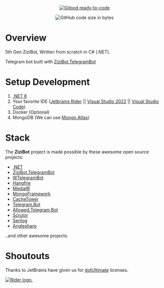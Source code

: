 <p align="center">
    <a href="https://gitpod.io/#https://github.com/azhe403/ZiziBot-Engine">
        <img src="https://img.shields.io/badge/Gitpod-ready--to--code-908a85?logo=gitpod" alt="Gitpod ready-to-code" />
    </a>
    <div align="center">
        <img src="https://img.shields.io/github/languages/code-size/azhe403/ZiziBot-Engine" alt="GitHub code size in bytes" />
    </div>
</p>

# Overview

5th Gen ZiziBot, Written from scratch in C# (.NET).

Telegram bot built with <a href="https://github.com/azhe403/ZiziBot.TelegramBot" target="_blank">ZiziBot.TelegramBot</a>

# Setup Development

1. <a href="https://dotnet.microsoft.com/en-us/download" target="_blank">.NET 8</a>
2. Your favorite IDE (<a href="https://www.jetbrains.com/rider?from=zizibot" target="_blank">Jetbrains Rider</a> || <a href="https://visualstudio.microsoft.com" target="_blank">Visual Studio 2022</a> || <a href="https://code.visualstudio.com" target="_blank">Visual Studio Code</a>)
3. Docker (Optional)
4. MongoDB (We can use <a href="https://www.mongodb.com/atlas/database" target="_blank">Mongo Atlas</a>)

# Stack

The **ZiziBot** project is made possible by these awesome open source projects:

<ul>
    <li><a href="https://github.com/dotnet" target="_blank">.NET</a></li>
    <li><a href="https://github.com/azhe403/ZiziBot.TelegramBot" target="_blank">ZiziBot.TelegramBot</a></li>
    <li><a href="https://github.com/wiz0u/WTelegramBot" target="_blank">WTelegramBot</a></li>
    <li><a href="https://github.com/HangfireIO" target="_blank">Hangfire</a></li>
    <li><a href="https://github.com/jbogard/MediatR" target="_blank">MediatR</a></li>
    <li><a href="https://github.com/TurnerSoftware/MongoFramework" target="_blank">MongoFramework</a></li>
    <li><a href="https://github.com/TurnerSoftware/CacheTower" target="_blank">CacheTower</a></li>
    <li><a href="https://github.com/TelegramBots/Telegram.Bot" target="_blank">Telegram.Bot</a></li>
    <li><a href="https://github.com/VodemSharp/Allowed.Telegram.Bot" target="_blank">Allowed.Telegram.Bot</a></li>
    <li><a href="https://github.com/khellang/Scrutor" target="_blank">Scrutor</a></li>
    <li><a href="https://github.com/serilog" target="_blank">Serilog</a></li>
    <li><a href="https://anglesharp.github.io" target="_blank">Anglesharp</a></li>
</ul>

..and other awesome projects.

# Shoutouts

Thanks to JetBrains have given us for
<a href="https://www.jetbrains.com/dotnet" target="_blank">dotUltimate</a> licenses.

<a href="https://www.jetbrains.com/?from=zizibot" target="_blank">
    <img src="https://resources.jetbrains.com/storage/products/company/brand/logos/jb_beam.svg" alt="Rider logo.">
</a>
